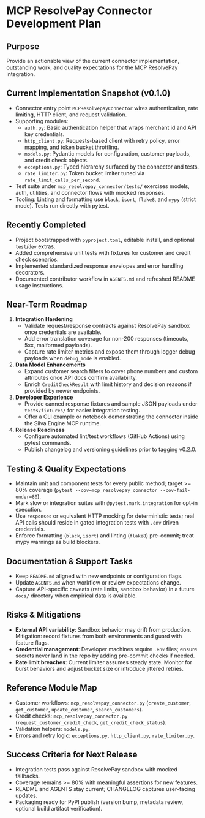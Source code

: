# MCP ResolvePay Connector Development Plan

## Purpose
Provide an actionable view of the current connector implementation, outstanding work, and quality expectations for the MCP ResolvePay integration.

## Current Implementation Snapshot (v0.1.0)
- Connector entry point `MCPResolvepayConnector` wires authentication, rate limiting, HTTP client, and request validation.
- Supporting modules:
  - `auth.py`: Basic authentication helper that wraps merchant id and API key credentials.
  - `http_client.py`: Requests-based client with retry policy, error mapping, and token bucket throttling.
  - `models.py`: Pydantic models for configuration, customer payloads, and credit check objects.
  - `exceptions.py`: Typed hierarchy surfaced by the connector and tests.
  - `rate_limiter.py`: Token bucket limiter tuned via `rate_limit_calls_per_second`.
- Test suite under `mcp_resolvepay_connector/tests/` exercises models, auth, utilities, and connector flows with mocked responses.
- Tooling: Linting and formatting use `black`, `isort`, `flake8`, and `mypy` (strict mode). Tests run directly with pytest.

## Recently Completed
- Project bootstrapped with `pyproject.toml`, editable install, and optional `test`/`dev` extras.
- Added comprehensive unit tests with fixtures for customer and credit check scenarios.
- Implemented standardized response envelopes and error handling decorators.
- Documented contributor workflow in `AGENTS.md` and refreshed README usage instructions.

## Near-Term Roadmap
1. **Integration Hardening**
   - Validate request/response contracts against ResolvePay sandbox once credentials are available.
   - Add error translation coverage for non-200 responses (timeouts, 5xx, malformed payloads).
   - Capture rate limiter metrics and expose them through logger debug payloads when `debug_mode` is enabled.
2. **Data Model Enhancements**
   - Expand customer search filters to cover phone numbers and custom attributes once API docs confirm availability.
   - Enrich `CreditCheckResult` with limit history and decision reasons if provided by newer endpoints.
3. **Developer Experience**
   - Provide canned response fixtures and sample JSON payloads under `tests/fixtures/` for easier integration testing.
   - Offer a CLI example or notebook demonstrating the connector inside the Silva Engine MCP runtime.
4. **Release Readiness**
   - Configure automated lint/test workflows (GitHub Actions) using pytest commands.
   - Publish changelog and versioning guidelines prior to tagging v0.2.0.

## Testing & Quality Expectations
- Maintain unit and component tests for every public method; target >= 80% coverage (`pytest --cov=mcp_resolvepay_connector --cov-fail-under=80`).
- Mark slow or integration suites with `@pytest.mark.integration` for opt-in execution.
- Use `responses` or equivalent HTTP mocking for deterministic tests; real API calls should reside in gated integration tests with `.env` driven credentials.
- Enforce formatting (`black`, `isort`) and linting (`flake8`) pre-commit; treat mypy warnings as build blockers.

## Documentation & Support Tasks
- Keep `README.md` aligned with new endpoints or configuration flags.
- Update `AGENTS.md` when workflow or review expectations change.
- Capture API-specific caveats (rate limits, sandbox behavior) in a future `docs/` directory when empirical data is available.

## Risks & Mitigations
- **External API variability**: Sandbox behavior may drift from production. Mitigation: record fixtures from both environments and guard with feature flags.
- **Credential management**: Developer machines require `.env` files; ensure secrets never land in the repo by adding pre-commit checks if needed.
- **Rate limit breaches**: Current limiter assumes steady state. Monitor for burst behaviors and adjust bucket size or introduce jittered retries.

## Reference Module Map
- Customer workflows: `mcp_resolvepay_connector.py` (`create_customer`, `get_customer`, `update_customer`, `search_customers`).
- Credit checks: `mcp_resolvepay_connector.py` (`request_customer_credit_check`, `get_credit_check_status`).
- Validation helpers: `models.py`.
- Errors and retry logic: `exceptions.py`, `http_client.py`, `rate_limiter.py`.

## Success Criteria for Next Release
- Integration tests pass against ResolvePay sandbox with mocked fallbacks.
- Coverage remains >= 80% with meaningful assertions for new features.
- README and AGENTS stay current; CHANGELOG captures user-facing updates.
- Packaging ready for PyPI publish (version bump, metadata review, optional build artifact verification).
